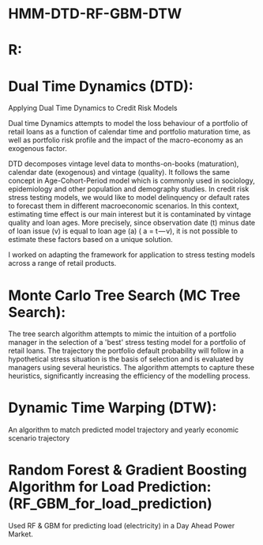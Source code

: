# HMM-DTD-RF-GBM-DTW


# R:

# Dual Time Dynamics (DTD):
Applying Dual Time Dynamics to Credit Risk Models

Dual time Dynamics attempts to model the loss behaviour of a portfolio of retail loans as a function of calendar time and portfolio maturation time, as well as portfolio risk profile and the impact of the macro-economy as an exogenous factor.

DTD decomposes vintage level data to months-on-books (maturation), calendar date (exogenous) and vintage (quality). It follows the same concept in Age-Cohort-Period model which is commonly used in sociology, epidemiology and other population and demography studies.
In credit risk stress testing models, we would like to model delinquency or default rates to forecast them in different macroeconomic scenarios. In this context, estimating time effect is our main interest but it is contaminated by vintage quality and loan ages. More precisely, since observation date (t) minus date of loan issue (v) is equal to loan age (a) ( a = t — v), it is not possible to estimate these factors based on a unique solution.

I worked on adapting the framework for application to stress testing models across a range of retail products.


# Monte Carlo Tree Search (MC Tree Search):

The tree search algorithm attempts to mimic the intuition of a portfolio manager in the selection of a 'best' stress testing model for a portfolio of retail loans.  The trajectory the portfolio default probability will follow in a hypothetical stress situation is the basis of selection and is evaluated by managers using several heuristics. The algorithm attempts to capture these heuristics, significantly increasing the efficiency of the modelling process.

# Dynamic Time Warping (DTW):

An algorithm to match predicted model trajectory and yearly economic scenario trajectory

# Random Forest & Gradient Boosting Algorithm for Load Prediction: (RF_GBM_for_load_prediction)

Used RF & GBM for predicting load (electricity) in a Day Ahead Power Market.
